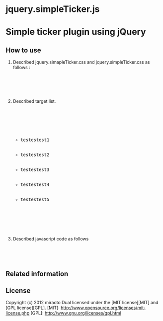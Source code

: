 jquery.simpleTicker.js
=================================================
Simple ticker plugin using jQuery
=================================================

How to use
---------------------------------------------------------------------
1. Described jquery.simapleTicker.css and jquery.simpleTicker.css as follows :

    
     <pre>
     <link href="/jquery.simpleTicker/jquery.simpleTicker.css" rel="stylesheet">
     <script src="/jquery.simpleTicker/jquery.simpleTicker.js"></script>
     </pre>
    

2. Described target list.

    <pre>
    <div id="ticker" class="ticker">
    <ul>
    <li>testestest1</li>
    <li>testestest2</li>
    <li>testestest3</li>
    <li>testestest4</li>
    <li>testestest5</li>
    </ul>
    </div>
    </pre>

3. Described javascript code as follows
    
    <pre>
    <script>
    $(function(){
      $.simpleTicker($("#ticker"));
    });
    </script>
    </pre>    

Related information
----------------------------------------------------------------------

License
----------------------------------------------------------------------
Copyright (c) 2012 miraoto
Dual licensed under the [MIT license][MIT] and [GPL license][GPL].
[MIT]: http://www.opensource.org/licenses/mit-license.php
[GPL]: http://www.gnu.org/licenses/gpl.html

